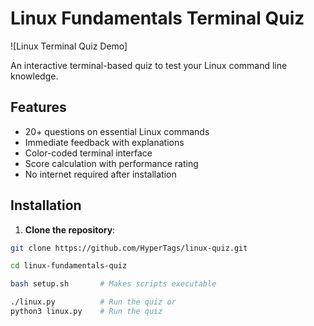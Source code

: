 # Linux Fundamentals Terminal Quiz

![Linux Terminal Quiz Demo]

An interactive terminal-based quiz to test your Linux command line knowledge.

## Features

- 20+ questions on essential Linux commands
- Immediate feedback with explanations
- Color-coded terminal interface
- Score calculation with performance rating
- No internet required after installation

## Installation

1. **Clone the repository**:
```bash
git clone https://github.com/HyperTags/linux-quiz.git

cd linux-fundamentals-quiz

bash setup.sh       # Makes scripts executable

./linux.py          # Run the quiz or 
python3 linux.py    # Run the quiz